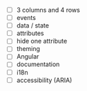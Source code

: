 - [ ] 3 columns and 4 rows
- [ ] events
- [ ] data / state
- [ ] attributes
- [ ] hide one attribute
- [ ] theming
- [ ] Angular
- [ ] documentation
- [ ] i18n
- [ ] accessibility (ARIA)
